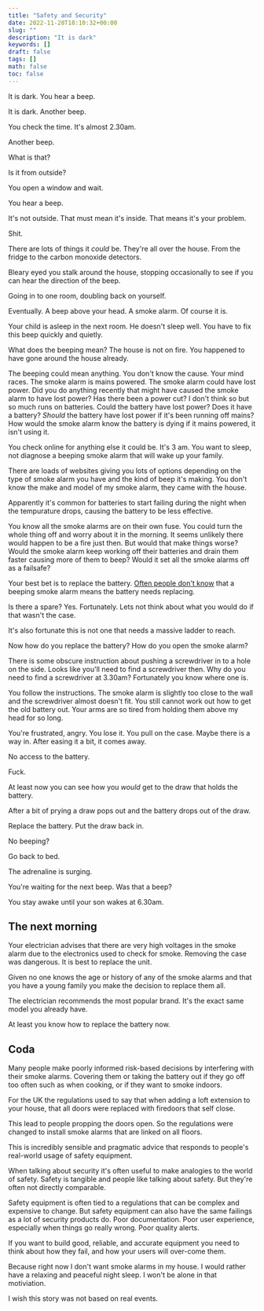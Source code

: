 ```yaml
---
title: "Safety and Security"
date: 2022-11-28T18:10:32+00:00
slug: ""
description: "It is dark"
keywords: []
draft: false
tags: []
math: false
toc: false
---
```


<!--alex disable shit fuck -->
<!--alex disable he-she daughter-son brother-sister dads-moms -->
<!--alex disable of-course obvious -->
<!--alex disable uk -->
<!--alex disable failure -->

It is dark. You hear a beep.

It is dark. Another beep.

You check the time. It's almost 2.30am.

Another beep.

What is that?

Is it from outside?

You open a window and wait.

You hear a beep.

It's not outside. That must mean it's inside. That means it's your problem.

Shit.

There are lots of things it _could_ be. They're all over the house. From the fridge to the carbon monoxide detectors.

Bleary eyed you stalk around the house, stopping occasionally to see if you can hear the direction of the beep.

Going in to one room, doubling back on yourself.

Eventually. A beep above your head. A smoke alarm. Of course it is. 

Your child is asleep in the next room. He doesn't sleep well. You have to fix this beep quickly and quietly.

What does the beeping mean? The house is not on fire. You happened to have gone around the house already.

The beeping could mean anything. You don't know the cause. Your mind races. The smoke alarm is mains powered. The smoke alarm could have lost power. Did you do anything recently that might have caused the smoke alarm to have lost power? Has there been a power cut? I don't think so but so much runs on batteries. Could the battery have lost power? Does it have a battery? _Should_ the battery have lost power if it's been running off mains? How would the smoke alarm know the battery is dying if it mains powered, it isn't using it.

You check online for anything else it could be. It's 3 am. You want to sleep, not diagnose a beeping smoke alarm that will wake up your family.

There are loads of websites giving you lots of options depending on the type of smoke alarm you have and the kind of beep it's making. You don't know the make and model of my smoke alarm, they came with the house.

Apparently it's common for batteries to start failing during the night when the tempurature drops, causing the battery to be less effective.

<!--alex ignore hole fire just -->
You know all the smoke alarms are on their own fuse. You could turn the whole thing off and worry about it in the morning. It seems unlikely there would happen to be a fire just then. But would that make things worse? Would the smoke alarm keep working off their batteries and drain them faster causing more of them to beep? Would it set all the smoke alarms off as a failsafe?

Your best bet is to replace the battery. [Often people don't know](https://www.bbc.co.uk/programmes/p0c2g9kr) that a beeping smoke alarm means the battery needs replacing.

Is there a spare? Yes. Fortunately. Lets not think about what you would do if that wasn't the case.

It's also fortunate this is not one that needs a massive ladder to reach.

Now how do you replace the battery? How do you open the smoke alarm?

There is some obscure instruction about pushing a screwdriver in to a hole on the side. Looks like you'll need to find a screwdriver then. Why do you need to find a screwdriver at 3.30am? Fortunately you know where one is.

You follow the instructions. The smoke alarm is slightly too close to the wall and the screwdriver almost doesn't fit. You still cannot work out how to get the old battery out. Your arms are so tired from holding them above my head for so long.

<!--alex ignore angry -->
You're frustrated, angry. You lose it. You pull on the case. Maybe there is a way in. After easing it a bit, it comes away.

No access to the battery.

Fuck.

At least now you can see how you _would_ get to the draw that holds the battery.

After a bit of prying a draw pops out and the battery drops out of the draw.

Replace the battery. Put the draw back in.

No beeping?

Go back to bed.

The adrenaline is surging.

You're waiting for the next beep. Was that a beep?

You stay awake until your son wakes at 6.30am.

## The next morning

Your electrician advises that there are very high voltages in the smoke alarm due to the electronics used to check for smoke. Removing the case was dangerous. It is best to replace the unit.

Given no one knows the age or history of any of the smoke alarms and that you have a young family you make the decision to replace them all.

The electrician recommends the most popular brand. It's the exact same model you already have.

At least you know how to replace the battery now.

## Coda

Many people make poorly informed risk-based decisions by interfering with their smoke alarms. Covering them or taking the battery out if they go off too often such as when cooking, or if they want to smoke indoors.

For the UK the regulations used to say that when adding a loft extension to your house, that all doors were replaced with firedoors that self close.

This lead to people propping the doors open. So the regulations were changed to install smoke alarms that are linked on all floors.

This is incredibly sensible and pragmatic advice that responds to people's real-world usage of safety equipment.

When talking about security it's often useful to make analogies to the world of safety. Safety is tangible and people like talking about safety. But they're often not directly comparable.

Safety equipment is often tied to a regulations that can be complex and expensive to change. But safety equipment can also have the same failings as a lot of security products do. Poor documentation. Poor user experience, especially when things go really wrong. Poor quality alerts.

If you want to build good, reliable, and accurate equipment you need to think about how they fail, and how your users will over-come them.

Because right now I don't want smoke alarms in my house. I would rather have a relaxing and peaceful night sleep. I won't be alone in that motiviation.

I wish this story was not based on real events.
